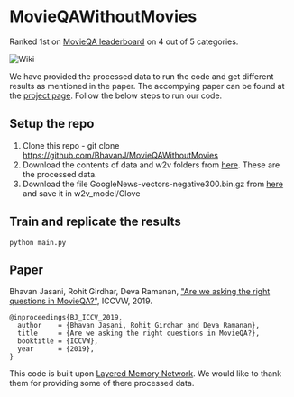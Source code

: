 # MovieQAWithoutMovies
Ranked 1st on [MovieQA leaderboard](http://movieqa.cs.toronto.edu/leaderboard/) on 4 out of 5 categories.


![Wiki](https://bhavanj.github.io/MovieQAWithoutMovies/images/Teaser_straight_arrows.jpg)

We have provided the processed data to run the code and get different results as mentioned in the paper. The accompying paper can be found at the [project page](https://bhavanj.github.io/MovieQAWithoutMovies/). Follow the below steps to run our code.



## Setup the repo

1) Clone this repo - git clone https://github.com/BhavanJ/MovieQAWithoutMovies
2) Download the contents of data and w2v folders from [here](https://drive.google.com/drive/folders/16_GqxxY-w5Bz2yz4uQWupNqF43Wwishr?usp=sharing). These are the processed data.
3) Download the file GoogleNews-vectors-negative300.bin.gz from [here](https://drive.google.com/file/d/0B7XkCwpI5KDYNlNUTTlSS21pQmM/edit?usp=sharing) and save it in w2v_model/Glove



## Train and replicate the results
```
python main.py
```

## Paper

Bhavan Jasani, Rohit Girdhar, Deva Ramanan, ["Are we asking the right questions in MovieQA?"](https://bhavanj.github.io/MovieQAWithoutMovies/), ICCVW, 2019.

```
@inproceedings{BJ_ICCV_2019,
  author    = {Bhavan Jasani, Rohit Girdhar and Deva Ramanan},
  title     = {Are we asking the right questions in MovieQA?},
  booktitle = {ICCVW},
  year      = {2019},
}
```


This code is built upon [Layered Memory Network](https://github.com/bowong/Layered-Memory-Network). We would like to thank them for providing some of there processed data.

